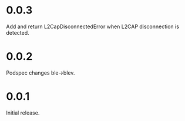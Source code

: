 # 0.0.3

Add and return L2CapDisconnectedError when L2CAP disconnection is detected.

# 0.0.2

Podspec changes ble->blev.

# 0.0.1

Initial release.
